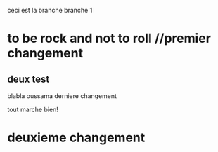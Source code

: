 ceci est la branche branche 1
# to be rock and not to roll //premier changement
## deux test
blabla
oussama
derniere changement

tout marche bien!

# deuxieme changement
